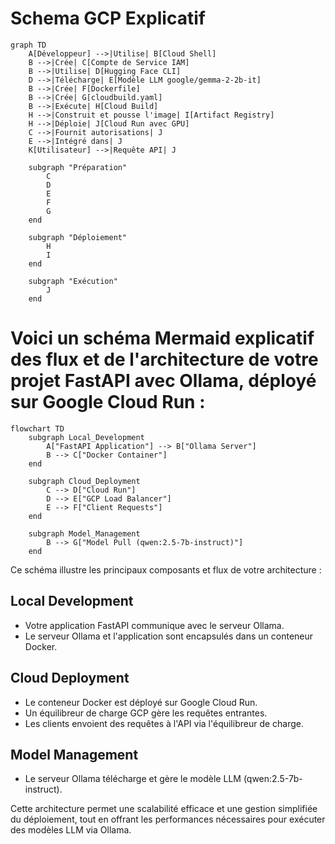 # Schema GCP Explicatif

```mermaid
graph TD
    A[Développeur] -->|Utilise| B[Cloud Shell]
    B -->|Crée| C[Compte de Service IAM]
    B -->|Utilise| D[Hugging Face CLI]
    D -->|Télécharge| E[Modèle LLM google/gemma-2-2b-it]
    B -->|Crée| F[Dockerfile]
    B -->|Crée| G[cloudbuild.yaml]
    B -->|Exécute| H[Cloud Build]
    H -->|Construit et pousse l'image| I[Artifact Registry]
    H -->|Déploie| J[Cloud Run avec GPU]
    C -->|Fournit autorisations| J
    E -->|Intégré dans| J
    K[Utilisateur] -->|Requête API| J

    subgraph "Préparation"
        C
        D
        E
        F
        G
    end

    subgraph "Déploiement"
        H
        I
    end

    subgraph "Exécution"
        J
    end

```


# Voici un schéma Mermaid explicatif des flux et de l'architecture de votre projet FastAPI avec Ollama, déployé sur Google Cloud Run :

```mermaid
flowchart TD
    subgraph Local_Development
        A["FastAPI Application"] --> B["Ollama Server"]
        B --> C["Docker Container"]
    end

    subgraph Cloud_Deployment
        C --> D["Cloud Run"]
        D --> E["GCP Load Balancer"]
        E --> F["Client Requests"]
    end

    subgraph Model_Management
        B --> G["Model Pull (qwen:2.5-7b-instruct)"]
    end
```

Ce schéma illustre les principaux composants et flux de votre architecture :

## Local Development
- Votre application FastAPI communique avec le serveur Ollama.
- Le serveur Ollama et l'application sont encapsulés dans un conteneur Docker.

## Cloud Deployment
- Le conteneur Docker est déployé sur Google Cloud Run.
- Un équilibreur de charge GCP gère les requêtes entrantes.
- Les clients envoient des requêtes à l'API via l'équilibreur de charge.

## Model Management
- Le serveur Ollama télécharge et gère le modèle LLM (qwen:2.5-7b-instruct).

Cette architecture permet une scalabilité efficace et une gestion simplifiée du déploiement, tout en offrant les performances nécessaires pour exécuter des modèles LLM via Ollama.